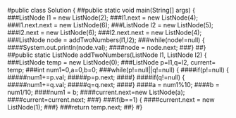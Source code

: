 #public class Solution {
##public static void main(String[] args) {
###ListNode l1 = new ListNode(2);
###l1.next = new ListNode(4);
###l1.next.next = new ListNode(6);
###ListNode l2 = new ListNode(5);
###l2.next = new ListNode(6);
###l2.next.next = new ListNode(4);
###ListNode node = addTwoNumbers(l1,l2);
###while(node!=null) {
####System.out.println(node.val);
####node = node.next;
###}
##}
##public static ListNode addTwoNumbers(ListNode l1, ListNode l2) {
###ListNode temp = new ListNode(0);
###ListNode p=l1,q=l2, current= temp;
###int num1=0,a=0,b=0;
###while(p!=null||q!=null) {
####if(p!=null) {
#####num1+=p.val;
#####p=p.next;
####}
####if(q!=null) {
#####num1+=q.val;
#####q=q.next;
####}
####a = num1%10;
####b = num1/10;
####num1 = b;
####current.next=new ListNode(a);
####current=current.next;
###}
###if(b==1) {
####current.next = new ListNode(1);
###}
###return temp.next;
##}
#}
